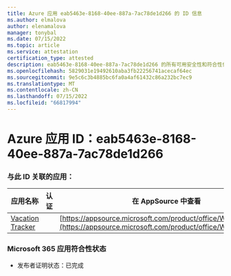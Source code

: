 ```yaml
---
title: Azure 应用 eab5463e-8168-40ee-887a-7ac78de1d266 的 ID 信息
ms.author: elmalova
author: elenamalova
manager: tonybal
ms.date: 07/15/2022
ms.topic: article
ms.service: attestation
certification_type: attested
description: eab5463e-8168-40ee-887a-7ac78de1d266 的所有可用安全性和符合性信息。
ms.openlocfilehash: 5829031e19492610aba3fb22256741acecaf64ec
ms.sourcegitcommit: 9e5c6c3b4885bc6fa0a4af61432c86a232bc7ec9
ms.translationtype: MT
ms.contentlocale: zh-CN
ms.lasthandoff: 07/15/2022
ms.locfileid: "66817994"
---
```

# <a name="azure-app-id-eab5463e-8168-40ee-887a-7ac78de1d266"></a>Azure 应用 ID：eab5463e-8168-40ee-887a-7ac78de1d266


### <a name="apps-associated-with-this-id"></a>与此 ID 关联的应用：
| **应用名称** | **认证** | **在 AppSource 中查看** |
|--------------|---------------|-----------------------|
| [Vacation Tracker](../forward/WA200002167.md) |  | [https://appsource.microsoft.com/product/office/WA200002167](https://appsource.microsoft.com/product/office/WA200002167) |

### <a name="microsoft-365-app-compliance-status"></a>Microsoft 365 应用符合性状态
- 发布者证明状态：已完成
